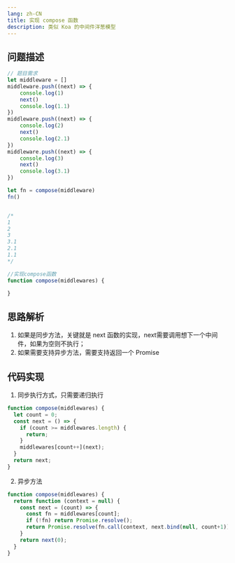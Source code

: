 ```yaml
---
lang: zh-CN
title: 实现 compose 函数
description: 类似 Koa 的中间件洋葱模型
---
```


## 问题描述
```js
// 题目需求
let middleware = []
middleware.push((next) => {
    console.log(1)
    next()
    console.log(1.1)
})
middleware.push((next) => {
    console.log(2)
    next()
    console.log(2.1)
})
middleware.push((next) => {
    console.log(3)
    next()
    console.log(3.1)
})

let fn = compose(middleware)
fn()


/*
1
2
3
3.1
2.1
1.1
*/

//实现compose函数
function compose(middlewares) {

}
```

## 思路解析
1. 如果是同步方法，关键就是 next 函数的实现，next需要调用想下一个中间件，如果为空则不执行；
2. 如果需要支持异步方法，需要支持返回一个 Promise

## 代码实现
1. 同步执行方式，只需要递归执行
```js
function compose(middlewares) {
  let count = 0;
  const next = () => {
    if (count >= middlewares.length) {
      return;
    }
    middlewares[count++](next);
  }
  return next;
}
```
2. 异步方法
```js
function compose(middlewares) {
  return function (context = null) {
    const next = (count) => {
      const fn = middlewares[count];
      if (!fn) return Promise.resolve();
      return Promise.resolve(fn.call(context, next.bind(null, count+1)));
    }
    return next(0);
  }
}
```
